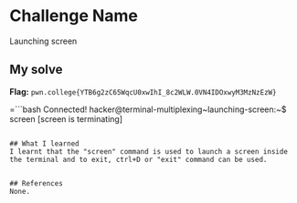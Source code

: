 # Challenge Name
Launching screen

## My solve
**Flag:** `pwn.college{YTB6g2zC65WqcU0xwIhI_8c2WLW.0VN4IDOxwyM3MzNzEzW}`

=```bash
Connected!
hacker@terminal-multiplexing~launching-screen:~$ screen
[screen is terminating]
```

## What I learned
I learnt that the "screen" command is used to launch a screen inside the terminal and to exit, ctrl+D or "exit" command can be used.
  

## References 
None.
